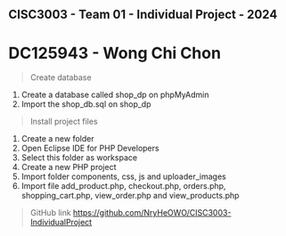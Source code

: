 ## CISC3003 - Team 01 - Individual Project - 2024
# DC125943 - Wong Chi Chon
> Create database
1. Create a database called shop_dp on phpMyAdmin
2. Import the shop_db.sql on shop_dp

> Install project files
1. Create a new folder
2. Open Eclipse IDE for PHP Developers
3. Select this folder as workspace
4. Create a new PHP project
5. Import folder components, css, js and uploader_images
6. Import file add_product.php, checkout.php, orders.php, shopping_cart.php, view_order.php and view_products.php

> GitHub link
https://github.com/NryHeOWO/CISC3003-IndividualProject
